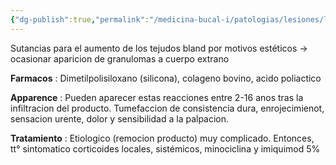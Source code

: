 ```yaml
---
{"dg-publish":true,"permalink":"/medicina-bucal-i/patologias/lesiones/lesiones-por-agentes-quimicos/reaccion-facial-por-rellenos-esteticos-inyectados/"}
---
```



Sutancias para el aumento de los tejudos bland por motivos estéticos → ocasionar aparicion de granulomas a cuerpo extrano

**Farmacos** : Dimetilpolisiloxano (silicona), colageno bovino, acido poliactico

**Apparence** : Pueden aparecer estas reacciones entre 2-16 anos tras la infiltracion del producto. Tumefaccion de consistencia dura, enrojecimienot, sensacion urente, dolor y sensibilidad a la palpacion.

**Tratamiento** : Etiologico (remocion producto) muy complicado. Entonces, tt° sintomatico corticoides locales, sistémicos, minociclina y imiquimod 5%
